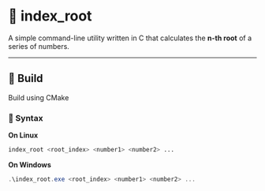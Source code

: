 # 📐 index_root

A simple command-line utility written in C that calculates the **n-th root** of a series of numbers.

---

## 🚀 Build

Build using CMake

### 🔧 Syntax

**On Linux**
```bash
index_root <root_index> <number1> <number2> ...

```

**On Windows**
```powershell
.\index_root.exe <root_index> <number1> <number2> ...
```